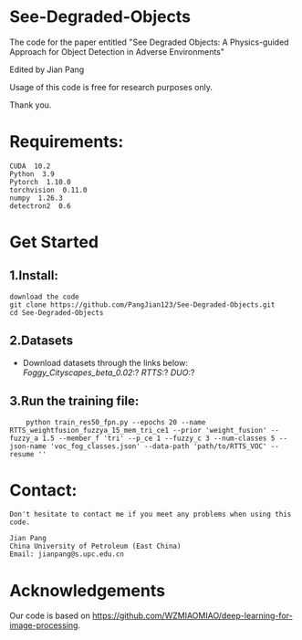# See-Degraded-Objects
The code for the paper entitled "See Degraded Objects: A Physics-guided Approach for Object Detection in Adverse Environments"

Edited by Jian Pang

Usage of this code is free for research purposes only. 

Thank you.

# Requirements:
    CUDA  10.2
    Python  3.9
    Pytorch  1.10.0
    torchvision  0.11.0
    numpy  1.26.3
    detectron2  0.6
    

# Get Started
## 1.Install:
    download the code
    git clone https://github.com/PangJian123/See-Degraded-Objects.git
    cd See-Degraded-Objects
## 2.Datasets
- Download datasets through the links below:
*Foggy_Cityscapes_beta_0.02*:?
*RTTS*:?
*DUO*:?

## 3.Run the training file:
        python train_res50_fpn.py --epochs 20 --name RTTS_weightfusion_fuzzya_15_mem_tri_ce1 --prior 'weight_fusion' --fuzzy_a 1.5 --member_f 'tri' --p_ce 1 --fuzzy_c 3 --num-classes 5 --json-name 'voc_fog_classes.json' --data-path 'path/to/RTTS_VOC' --resume ''


# Contact:
    Don't hesitate to contact me if you meet any problems when using this code.

    Jian Pang
    China University of Petroleum (East China)                                                           
    Email: jianpang@s.upc.edu.cn

# Acknowledgements
Our code is based on https://github.com/WZMIAOMIAO/deep-learning-for-image-processing.
